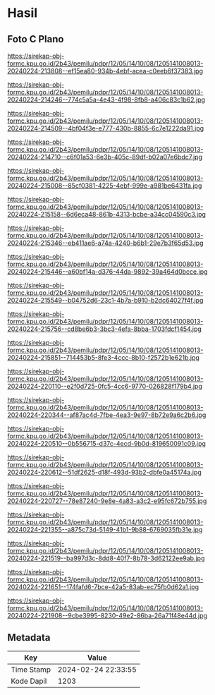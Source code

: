 # Hasil

## Foto C Plano

https://sirekap-obj-formc.kpu.go.id/2b43/pemilu/pdpr/12/05/14/10/08/1205141008013-20240224-213808--ef15ea80-934b-4ebf-acea-c0eeb6f37383.jpg

https://sirekap-obj-formc.kpu.go.id/2b43/pemilu/pdpr/12/05/14/10/08/1205141008013-20240224-214246--774c5a5a-4e43-4f98-8fb8-a406c83c1b62.jpg

https://sirekap-obj-formc.kpu.go.id/2b43/pemilu/pdpr/12/05/14/10/08/1205141008013-20240224-214509--4bf04f3e-e777-430b-8855-6c7e1222da91.jpg

https://sirekap-obj-formc.kpu.go.id/2b43/pemilu/pdpr/12/05/14/10/08/1205141008013-20240224-214710--c6f01a53-6e3b-405c-89df-b02a07e6bdc7.jpg

https://sirekap-obj-formc.kpu.go.id/2b43/pemilu/pdpr/12/05/14/10/08/1205141008013-20240224-215008--85cf0381-4225-4ebf-999e-a981be6431fa.jpg

https://sirekap-obj-formc.kpu.go.id/2b43/pemilu/pdpr/12/05/14/10/08/1205141008013-20240224-215158--6d6eca48-861b-4313-bcbe-a34cc04590c3.jpg

https://sirekap-obj-formc.kpu.go.id/2b43/pemilu/pdpr/12/05/14/10/08/1205141008013-20240224-215346--eb411ae6-a74a-4240-b6b1-29e7b3f65d53.jpg

https://sirekap-obj-formc.kpu.go.id/2b43/pemilu/pdpr/12/05/14/10/08/1205141008013-20240224-215446--a60bf14a-d376-44da-9892-39a464d0bcce.jpg

https://sirekap-obj-formc.kpu.go.id/2b43/pemilu/pdpr/12/05/14/10/08/1205141008013-20240224-215549--b04752d6-23c1-4b7a-b910-b2dc64027f4f.jpg

https://sirekap-obj-formc.kpu.go.id/2b43/pemilu/pdpr/12/05/14/10/08/1205141008013-20240224-215756--cd8be6b3-3bc3-4efa-8bba-1703fdcf1454.jpg

https://sirekap-obj-formc.kpu.go.id/2b43/pemilu/pdpr/12/05/14/10/08/1205141008013-20240224-215851--714453b5-8fe3-4ccc-8b10-f2572b1e621b.jpg

https://sirekap-obj-formc.kpu.go.id/2b43/pemilu/pdpr/12/05/14/10/08/1205141008013-20240224-220110--e2f0d725-0fc5-4cc6-9770-026828f179b4.jpg

https://sirekap-obj-formc.kpu.go.id/2b43/pemilu/pdpr/12/05/14/10/08/1205141008013-20240224-220344--af87ac4d-7fbe-4ea3-9e97-8b72e9a6c2b6.jpg

https://sirekap-obj-formc.kpu.go.id/2b43/pemilu/pdpr/12/05/14/10/08/1205141008013-20240224-220510--0b556715-d37c-4ecd-9b0d-819650091c09.jpg

https://sirekap-obj-formc.kpu.go.id/2b43/pemilu/pdpr/12/05/14/10/08/1205141008013-20240224-220612--51df2625-d18f-493d-93b2-dbfe0a45174a.jpg

https://sirekap-obj-formc.kpu.go.id/2b43/pemilu/pdpr/12/05/14/10/08/1205141008013-20240224-220727--78e87240-9e8e-4a83-a3c2-e95fc672b755.jpg

https://sirekap-obj-formc.kpu.go.id/2b43/pemilu/pdpr/12/05/14/10/08/1205141008013-20240224-221355--a875c73d-5149-41b1-9b88-6769035fb31e.jpg

https://sirekap-obj-formc.kpu.go.id/2b43/pemilu/pdpr/12/05/14/10/08/1205141008013-20240224-221519--ba997d3c-8dd8-40f7-8b78-3d62122ee9ab.jpg

https://sirekap-obj-formc.kpu.go.id/2b43/pemilu/pdpr/12/05/14/10/08/1205141008013-20240224-221651--174fafd6-7bce-42a5-83ab-ec75fb0d62a1.jpg

https://sirekap-obj-formc.kpu.go.id/2b43/pemilu/pdpr/12/05/14/10/08/1205141008013-20240224-221908--9cbe3995-8230-49e2-86ba-26a71f48e44d.jpg


## Metadata

| Key        | Value               |
| ---------- | ------------------- |
| Time Stamp | 2024-02-24 22:33:55 |
| Kode Dapil | 1203                |



